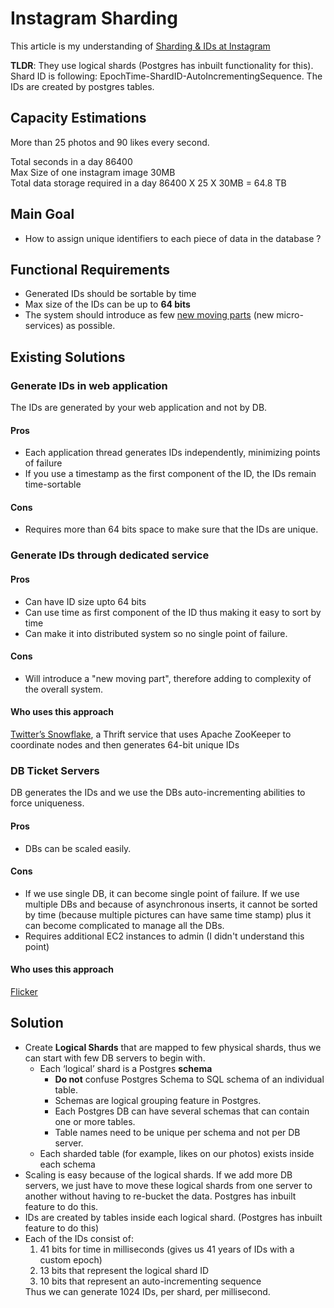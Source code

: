 <h1>Instagram Sharding</h1>
  <p>This article is my understanding of <a href="https://instagram-engineering.com/sharding-ids-at-instagram-1cf5a71e5a5c">Sharding & IDs at Instagram</a> </p>
  <p><b>TLDR</b>: They use logical shards (Postgres has inbuilt functionality for this). Shard ID is following: EpochTime-ShardID-AutoIncrementingSequence. The IDs are created by postgres tables.</p>
  <h2>Capacity Estimations</h2>
    <p>More than 25 photos and 90 likes every second.</p>
    <p>
      Total seconds in a day 86400 <br/>
      Max Size of one instagram image 30MB <br/>
      Total data storage required in a day 86400 X 25 X 30MB = 64.8 TB
    </p>
  <h2>Main Goal</h2>
    <ul>
      <li>How to assign unique identifiers to each piece of data in the database ?</li>
    </ul>
  <h2>Functional Requirements</h2>
    <ul>
      <li>Generated IDs should be sortable by time</li>
      <li>Max size of the IDs can be up to <b>64 bits</b></li>
      <li>The system should introduce as few <u>new moving parts</u> (new micro-services) as possible.</li>
    </ul>
  <h2>Existing Solutions</h2>
    <h3>Generate IDs in web application</h3>
      <p>The IDs are generated by your web application and not by DB.</p>
      <h4>Pros</h4>
        <ul>
          <li>Each application thread generates IDs independently, minimizing points of failure</li>
          <li>If you use a timestamp as the first component of the ID, the IDs remain time-sortable</li>
        </ul>
      <h4>Cons</h4>
        <ul>
          <li>Requires more than 64 bits space to make sure that the IDs are unique.</li>
        </ul>
    <h3>Generate IDs through dedicated service</h3>
      <h4>Pros</h4>
        <ul>
          <li>Can have ID size upto 64 bits</li>
          <li>Can use time as first component of the ID thus making it easy to sort by time</li>
          <li>Can make it into distributed system so no single point of failure.</li>
        </ul>
      <h4>Cons</h4>
        <ul>
          <li>Will introduce a "new moving part", therefore adding to complexity of the overall system.</li>
        </ul>
      <h4>Who uses this approach</h4>
        <p><a href="https://github.com/twitter-archive/snowflake">Twitter’s Snowflake</a>, a Thrift service that uses Apache ZooKeeper to coordinate nodes and then generates 64-bit unique IDs</p>
    <h3>DB Ticket Servers</h3>
      <p>DB generates the IDs and we use the DBs auto-incrementing abilities to force uniqueness.</p>
      <h4>Pros</h4>
        <ul><li>DBs can be scaled easily.</li></ul>
      <h4>Cons</h4>
        <ul>
          <li>If we use single DB, it can become single point of failure. If we use multiple DBs and because of asynchronous inserts, it cannot be sorted by time (because multiple pictures can have same time stamp) plus it can become complicated to manage all the DBs.</li>
          <li>Requires additional EC2 instances to admin (I didn't understand this point)</li>
        </ul>
      <h4>Who uses this approach</h4>
        <p><a href="https://code.flickr.net/2010/02/08/ticket-servers-distributed-unique-primary-keys-on-the-cheap/">Flicker</a> </p>
  <h2>Solution</h2>
    <ul>
      <li>Create <b>Logical Shards</b> that are mapped to few physical shards, thus we can start with few DB servers to begin with.
        <ul>
          <li>Each ‘logical’ shard is a Postgres <b>schema</b>
            <ul>
              <li><b>Do not</b> confuse Postgres Schema to SQL schema of an individual table.</li>
              <li>Schemas are logical grouping feature in Postgres.</li>
              <li>Each Postgres DB can have several schemas that can contain one or more tables.</li>
              <li>Table names need to be unique per schema and not per DB server.</li>
            </ul>
          </li>
          <li>Each sharded table (for example, likes on our photos) exists inside each schema</li>
        </ul>
      </li>
      <li>Scaling is easy because of the logical shards. If we add more DB servers, we just have to move these logical shards from one server to another without having to re-bucket the data. Postgres has inbuilt feature to do this.</li>
      <li>IDs are created by tables inside each logical shard. (Postgres has inbuilt feature to do this)</li>
      <li>Each of the IDs consist of:
        <ol>
          <li>41 bits for time in milliseconds (gives us 41 years of IDs with a custom epoch)</li>
          <li>13 bits that represent the logical shard ID</li>
          <li>10 bits that represent an auto-incrementing sequence</li>
        </ol>
        Thus we can generate 1024 IDs, per shard, per millisecond.
      </li>
    </ul>